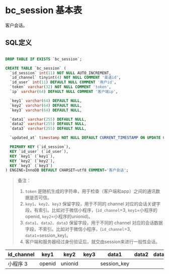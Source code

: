 # bc_session 基本表

客户会话。

## SQL定义

```sql

DROP TABLE IF EXISTS `bc_session`;

CREATE TABLE `bc_session` (
  `id_session` int(11) NOT NULL AUTO_INCREMENT,
  `id_channel` tinyint(4) NOT NULL COMMENT '渠道id',
  `id_user` int(11) DEFAULT NULL COMMENT '用户id',
  `token` varchar(32) NOT NULL COMMENT 'token',
  `ip` varchar(64) DEFAULT NULL COMMENT '客户端ip',

  `key1` varchar(64) DEFAULT NULL,
  `key2` varchar(64) DEFAULT NULL,
  `key3` varchar(64) DEFAULT NULL,

  `data1` varchar(255) DEFAULT NULL,
  `data2` varchar(255) DEFAULT NULL,
  `data3` varchar(255) DEFAULT NULL,

  `updated_at` timestamp NOT NULL DEFAULT CURRENT_TIMESTAMP ON UPDATE CURRENT_TIMESTAMP,

  PRIMARY KEY (`id_session`),
  KEY `id_user` (`id_user`),
  KEY `key1` (`key1`),
  KEY `key2` (`key2`),
  KEY `key3` (`key3`)
) ENGINE=InnoDB DEFAULT CHARSET=utf8 COMMENT='客户会话';

```

> 备注：
> 1. `token` 是随机生成的字符串，用于检查（客户端和app）之间的通讯数据是否可信。
> 2. `key1`、`key2`、`key3` 保留字段，用于不同的 channel 对应的会话关键字段，有索引。比如对于微信小程序，(`id_channel`=3, `key1`=小程序的openid, `key2`=小程序的unionid)。
> 3. `data1`、`data2`、`data3` 保留字段，用于不同的 channel 对应的会话数据字段，不索引。比如对于微信小程序，(`id_channel`=3, `data1`=session_key)。
> 4. 客户端和服务器经过身份验证后，就交由session来进行一般性会话。

| id_channel | key1 | key2 | key3 | data1 | data2 | data3
|----|----|----|----|----|----|----
| 小程序 3 | openid | unionid | | session_key | |